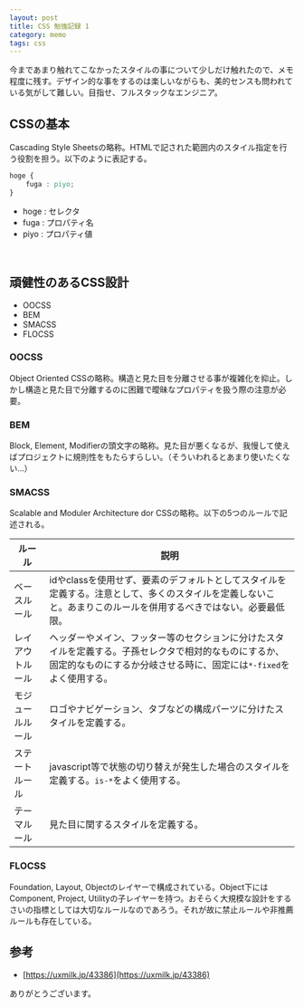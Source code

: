 ```yaml
---
layout: post
title: CSS 勉強記録 1
category: memo
tags: css
---
```


今まであまり触れてこなかったスタイルの事について少しだけ触れたので、メモ程度に残す。デザイン的な事をするのは楽しいながらも、美的センスも問われている気がして難しい。目指せ、フルスタックなエンジニア。

## CSSの基本
Cascading Style Sheetsの略称。HTMLで記された範囲内のスタイル指定を行う役割を担う。以下のように表記する。

```css
hoge {
    fuga : piyo;
}
```

* hoge  : セレクタ
* fuga  : プロパティ名
* piyo  : プロパティ値

<br>

## 頑健性のあるCSS設計

* OOCSS
* BEM
* SMACSS
* FLOCSS

### OOCSS
Object Oriented CSSの略称。構造と見た目を分離させる事が複雑化を抑止。しかし構造と見た目で分離するのに困難で曖昧なプロパティを扱う際の注意が必要。

### BEM
Block, Element, Modifierの頭文字の略称。見た目が悪くなるが、我慢して使えばプロジェクトに規則性をもたらすらしい。（そういわれるとあまり使いたくない...）

### SMACSS
Scalable and Moduler Architecture dor CSSの略称。以下の5つのルールで記述される。

| ルール | 説明 |
|----|----|
| ベースルール    | idやclassを使用せず、要素のデフォルトとしてスタイルを定義する。注意として、多くのスタイルを定義しないこと。あまりこのルールを併用するべきではない。必要最低限。 |
| レイアウトルール | ヘッダーやメイン、フッター等のセクションに分けたスタイルを定義する。子孫セレクタで相対的なものにするか、固定的なものにするか分岐させる時に、固定には`*-fixed`をよく使用する。 |
| モジュールルール | ロゴやナビゲーション、タブなどの構成パーツに分けたスタイルを定義する。 |
| ステートルール | javascript等で状態の切り替えが発生した場合のスタイルを定義する。`is-*`をよく使用する。 |
| テーマルール | 見た目に関するスタイルを定義する。 |

### FLOCSS
Foundation, Layout, Objectのレイヤーで構成されている。Object下にはComponent, Project, Utilityの子レイヤーを持つ。おそらく大規模な設計をするさいの指標としては大切なルールなのであろう。それが故に禁止ルールや非推薦ルールも存在している。

## 参考

* [https://uxmilk.jp/43386](https://uxmilk.jp/43386)

ありがとうございます。
